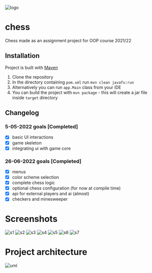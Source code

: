 ![logo](logo.png)

# chess

Chess made as an assignment project for OOP course 2021/22

## Installation
Project is built with [Maven](https://maven.apache.org/)

1. Clone the repository
2. In the directory containing `pom.xml` run `mvn clean javafx:run`
3. Alternatively you can run `app.Main` class from your IDE
4. You can build the project with `mvn package` - this will create a jar file inside `target` directory

## Changelog

### 5-05-2022 goals [Completed]

- [x] basic UI interactions
- [x] game skeleton
- [x] integrating ui with game core

### 26-06-2022 goals [Completed]
- [x] menus
- [x] color scheme selection
- [x] complete chess logic
- [x] optional chess configuration (for now at compile time)
- [x] api for external players and ai (almost)
- [x] checkers and minesweeper

# Screenshots

![s1](screenshots/s1.png)
![s2](screenshots/s2.png)
![s3](screenshots/s3.png)
![s4](screenshots/s4.png)
![s5](screenshots/s5.png)
![s6](screenshots/s6.png)
![s7](screenshots/s7.png)

# Project architecture

![uml](uml.png)
